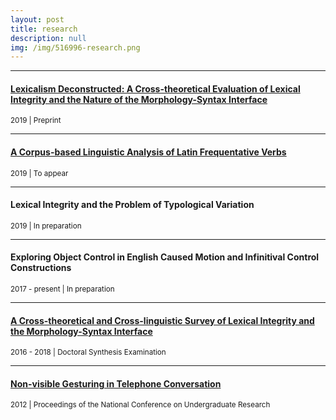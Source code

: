 ```yaml
---
layout: post
title: research
description: null
img: /img/516996-research.png
---
```


<!-- update research statement and current/past research page

***

<br/>

<a href="http://academictree.org/linguistics/tree.php?pid=766342">
<img class="col one right" src="/img/linguistree-snapshot.png" alt="My node on LinguisTree (© 2005-2018 The Academic Family Tree)" title="My node on LinguisTree (© 2005-2018 The Academic Family Tree)"/>
</a>

I'm fascinated by the complexity of human language, and my research is driven by a general curiosity about words, parts of words, the implicit rule systems that govern their various combinations, and how (and why) those combinations mean what they mean. Consequently, my research is primarily focused on **morphology**, **syntax**, **semantics**, and **their "interface"**, and I have explored each from a variety of perspectives, including language in interaction, frequency and grammaticalization, and formal theory (historically [Minimalism](http://en.wikipedia.org/wiki/Minimalist_program), but more recently within [construction](http://en.wikipedia.org/wiki/Construction_grammar)-based approaches), and I frequently utilize empirical, **corpus-based methods**. Please visit the link below for more information about my current and past research projects.

***
<sub></sub>
<h4><a href="http://jared-desjardins.github.io/research/current">Present and Past Research Projects</a></h4>
<sup></sup>

-->

<!-- same as (copied from) what is under current/past research -->

***

<sub></sub>
<h4><a href="http://www.researchgate.net/publication/332974827_Lexicalism_Deconstructed_A_Cross-theoretical_Evaluation_of_Lexical_Integrity_and_the_Nature_of_the_Morphology-Syntax_Interface">Lexicalism Deconstructed: A Cross-theoretical Evaluation of Lexical Integrity and the Nature of the Morphology-Syntax Interface</a></h4>
<sup>2019 | Preprint</sup>

***
<sub></sub>
<h4><a href="http://www.researchgate.net/publication/329019387_A_Corpus-based_Linguistic_Analysis_of_Latin_Frequentative_Verbs">A Corpus-based Linguistic Analysis of Latin Frequentative Verbs</a></h4>
<sup>2019 | To appear</sup>

***

<sub></sub>
<h4>Lexical Integrity and the Problem of Typological Variation</h4>
<sup>2019 | In preparation</sup>

***
<sub></sub>
<h4>Exploring Object Control in English Caused Motion and Infinitival Control Constructions</h4>
<sup>2017 - present | In preparation</sup>

***
<sub></sub>
<h4><a href="http://www.researchgate.net/publication/328773017_A_Cross-theoretical_and_Cross-linguistic_Survey_of_Lexical_Integrity_and_the_Morphology-Syntax_Interface">A Cross-theoretical and Cross-linguistic Survey of Lexical Integrity and the Morphology-Syntax Interface</a></h4>
<sup>2016 - 2018 | Doctoral Synthesis Examination</sup>

***
<sub></sub>
<h4><a href="http://www.ncurproceedings.org/ojs/index.php/NCUR2012/article/view/181/128">Non-visible Gesturing in Telephone Conversation</a></h4>
<sup>2012 | Proceedings of the National Conference on Undergraduate Research</sup>
